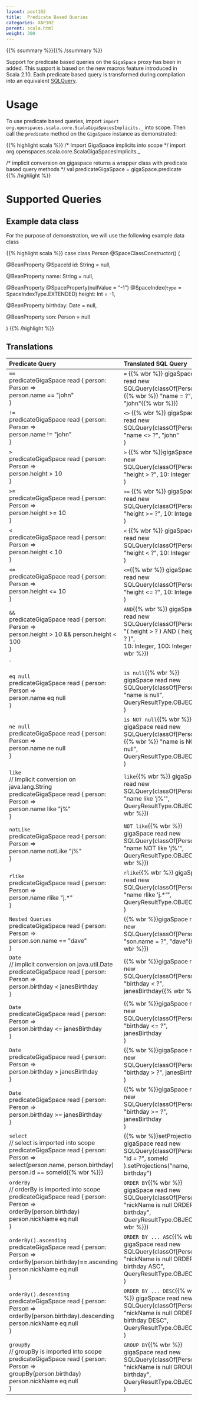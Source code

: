 ```yaml
---
layout: post102
title:  Predicate Based Queries
categories: XAP102
parent: scala.html
weight: 300
---
```



{{% ssummary  %}}{{% /ssummary %}}

Support for predicate based queries on the `GigaSpace` proxy has been in added. This support is based on the new macros feature introduced in Scala 2.10.  Each predicate based query is transformed during compilation into an equivalent [SQLQuery](./query-sql.html).


# Usage

To use predicate based queries, import `import org.openspaces.scala.core.ScalaGigaSpacesImplicits._` into scope. Then call the `predicate` method on the `GigaSpace` instance as demonstrated:

{{% highlight scala %}}
/* Import GigaSpace implicits into scope */
import org.openspaces.scala.core.ScalaGigaSpacesImplicits._

/* implicit conversion on gigaspace returns a wrapper class with predicate based query methods */
val predicateGigaSpace = gigaSpace.predicate
{{% /highlight %}}

# Supported Queries

## Example data class

For the purpose of demonstration, we will use the following example data class

{{% highlight scala %}}
case class Person @SpaceClassConstructor() (

  @BeanProperty
  @SpaceId
  id: String = null,

  @BeanProperty
  name: String = null,

  @BeanProperty
  @SpaceProperty(nullValue = "-1")
  @SpaceIndex(`type` = SpaceIndexType.EXTENDED)
  height: Int = -1,

  @BeanProperty
  birthday: Date = null,

  @BeanProperty
  son: Person = null

)
{{% /highlight %}}

## Translations


|Predicate Query|Translated SQL Query|
|:--------------|:-------------------|
|`==` <br> predicateGigaSpace read { person: Person =><br>  person.name == "john"<br> } | `=` {{% wbr %}} gigaSpace read new SQLQuery(classOf[Person], {{% wbr %}}  "name = ?", "john"{{% wbr %}}) |
|`!=` <br> predicateGigaSpace read { person: Person =><br>  person.name != "john"<br> } | `<>` {{% wbr %}} gigaSpace read new SQLQuery(classOf[Person], <br> "name <> ?", "john"<br>) |
|`>`  <br> predicateGigaSpace read { person: Person =><br>  person.height > 10<br>}| `>` {{% wbr %}}gigaSpace read new SQLQuery(classOf[Person], <br> "height > ?", 10: Integer<br>)|
|`>=` <br> predicateGigaSpace read { person: Person =><br>  person.height >= 10<br>} | `>=` {{% wbr %}} gigaSpace read new SQLQuery(classOf[Person], <br>  "height >= ?", 10: Integer<br>) |
|`<`  <br> predicateGigaSpace read { person: Person =><br> person.height < 10<br>}| `<` {{% wbr %}}  gigaSpace read new SQLQuery(classOf[Person], <br> "height < ?", 10: Integer<br>)|
|`<=` <br> predicateGigaSpace read { person: Person =><br>  person.height <= 10<br> } | `<=`{{% wbr %}}  gigaSpace read new SQLQuery(classOf[Person], <br>  "height <= ?", 10: Integer<br>) |
|`&&` <br> predicateGigaSpace read { person: Person =><br>  person.height > 10 && person.height < 100<br>} | `AND`{{% wbr %}} gigaSpace read new SQLQuery(classOf[Person], <br>  "( height > ? ) AND ( height < ? )", <br>  10: Integer, 100: Integer{{% wbr %}})|
|`||` <br> predicateGigaSpace read { person: Person =><br>  person.height < 10 \| person.height > 100<br>} | `OR`{{% wbr %}} gigaSpace read new SQLQuery(classOf[Person], <br> "( height < ? ) OR ( height > ? )", <br>  10: Integer, 100: Integer{{% wbr %}}) |
|`eq null` <br> predicateGigaSpace read { person: Person =><br>  person.name eq null<br> } | `is null`{{% wbr %}} gigaSpace read new SQLQuery(classOf[Person], <br> "name is null", QueryResultType.OBJECT<br> ) |
|`ne null` <br> predicateGigaSpace read { person: Person =><br>  person.name ne null<br> } | `is NOT null`{{% wbr %}} gigaSpace read new SQLQuery(classOf[Person], {{% wbr %}} "name is NOT null", QueryResultType.OBJECT<br>) |
|`like` <br>//  Implicit conversion on java.lang.String<br>predicateGigaSpace read { person: Person =><br>  person.name like "j%"<br>}| `like`{{% wbr %}} gigaSpace read new SQLQuery(classOf[Person], <br>  "name like 'j%'", QueryResultType.OBJECT{{% wbr %}}) |
|`notLike` <br>predicateGigaSpace read { person: Person =><br>  person.name notLike "j%"<br>} | `NOT like`{{% wbr %}} gigaSpace read new SQLQuery(classOf[Person], <br> "name NOT like 'j%'", QueryResultType.OBJECT{{% wbr %}}) |
|`rlike` <br>predicateGigaSpace read { person: Person =><br>  person.name rlike "j.\*"<br>} | `rlike`{{% wbr %}} gigaSpace read new SQLQuery(classOf[Person], <br> "name rlike 'j.\*'", QueryResultType.OBJECT<br>) |
|`Nested Queries` <br> predicateGigaSpace read { person: Person =><br> person.son.name == "dave"<br>} |{{% wbr %}}gigaSpace read new SQLQuery(classOf[Person], <br> "son.name = ?", "dave"{{% wbr %}}) |
|`Date` <br>// implicit conversion on java.util.Date<br>predicateGigaSpace read { person: Person =><br>  person.birthday < janesBirthday<br>} |{{% wbr %}}gigaSpace read new SQLQuery(classOf[Person], <br>  "birthday < ?", janesBirthday{{% wbr %}}) |
|`Date` <br> predicateGigaSpace read { person: Person =><br> person.birthday <= janesBirthday<br>} |{{% wbr %}}gigaSpace read new SQLQuery(classOf[Person], <br> "birthday <= ?", janesBirthday<br>) |
|`Date` <br> predicateGigaSpace read { person: Person =><br>  person.birthday > janesBirthday<br>} |{{% wbr %}}gigaSpace read new SQLQuery(classOf[Person], <br> "birthday > ?", janesBirthday<br>) |
|`Date` <br> predicateGigaSpace read { person: Person =><br>  person.birthday >= janesBirthday<br>} |{{% wbr %}}gigaSpace read new SQLQuery(classOf[Person], <br> "birthday >= ?", janesBirthday<br>) |
|`select` <br>// select is imported into scope<br>predicateGigaSpace read { person: Person =><br> select(person.name, person.birthday)<br> person.id == someId{{% wbr %}}} | {{% wbr %}}setProjections gigaSpace read new SQLQuery(classOf[Person], <br> "id = ?", someId<br>).setProjections("name, birthday") |
|`orderBy`<br>// orderBy is imported into scope<br>predicateGigaSpace read { person: Person =><br> orderBy(person.birthday)<br>  person.nickName eq null<br>} | `ORDER BY`{{% wbr %}} gigaSpace read new SQLQuery(classOf[Person], <br>  "nickName is null ORDER BY birthday", <br>  QueryResultType.OBJECT{{% wbr %}}) |
|`orderBy().ascending`<br>predicateGigaSpace read { person: Person =><br>  orderBy(person.birthday)==.ascending<br> person.nickName eq null<br>} | `ORDER BY ... ASC`{{% wbr %}} gigaSpace read new SQLQuery(classOf[Person], <br> "nickName is null ORDER BY birthday ASC", <br>  QueryResultType.OBJECT<br>) |
|`orderBy().descending`<br>predicateGigaSpace read { person: Person =><br>  orderBy(person.birthday).descending<br> person.nickName eq null<br>} | `ORDER BY ... DESC`{{% wbr %}} gigaSpace read new SQLQuery(classOf[Person], <br>  "nickName is null ORDER BY birthday DESC", <br>  QueryResultType.OBJECT<br>) |
|`groupBy`<br>// groupBy is imported into scope<br>predicateGigaSpace read { person: Person =><br>  groupBy(person.birthday)<br>  person.nickName eq null<br>} | `GROUP BY`{{% wbr %}} gigaSpace read new SQLQuery(classOf[Person], <br>  "nickName is null GROUP BY birthday", <br>  QueryResultType.OBJECT<br>) |
